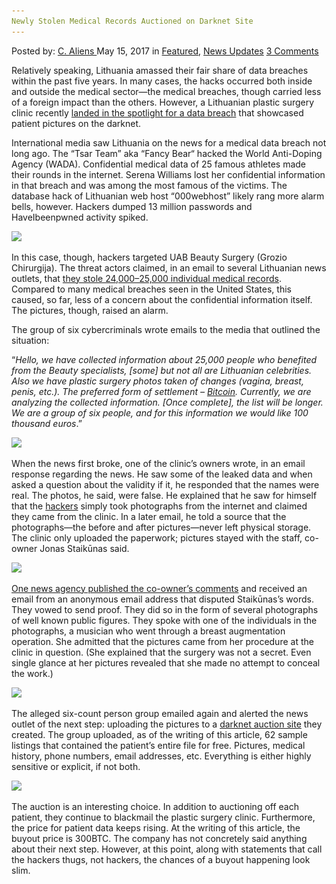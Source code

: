 ```yaml
---
Newly Stolen Medical Records Auctioned on Darknet Site
---
```

<article class="post-listing post-19881 post type-post status-publish format-standard has-post-thumbnail hentry  tag-auctioned tag-medical tag-newly tag-records tag-site tag-stolen">
    <div class="post-inner">
        <span>Posted by: <a href="https://www.deepdotweb.com/author/caliens/" title="">C. Aliens </a></span>
    <span>May 15, 2017</span>
    <span>in <a href="https://www.deepdotweb.com/category/deepdot-news/" rel="category tag">Featured</a>, <a href="https://www.deepdotweb.com/category/news-updates/" rel="category tag">News Updates</a></span>
    <span><a href="https://www.deepdotweb.com/2017/05/15/newly-stolen-medical-records-auctioned-darknet-site/#comments">3 Comments</a></span>
    </p>
    <div class="clear"></div>
    <div class="entry">
    <p>Relatively speaking, Lithuania amassed their fair share of data breaches within the past five years. In many cases, the hacks occurred both inside and outside the medical sector—the medical breaches, though carried less of a foreign impact than the others. However, a Lithuanian plastic surgery clinic recently <a href="https://www.databreaches.net/lithuania-cybercriminals-blackmail-plastic-surgery-clinic-with-stolen-photos/">landed in the spotlight for a data breach</a> that showcased patient pictures on the darknet.</p>
    <p>International media saw Lithuania on the news for a medical data breach not long ago. The “Tsar Team&#8221; aka “Fancy Bear“ hacked the World Anti-Doping Agency (WADA). Confidential medical data of 25 famous athletes made their rounds in the internet. Serena Williams lost her confidential information in that breach and was among the most famous of the victims. The database hack of Lithuanian web host “000webhost” likely rang more alarm bells, however. Hackers dumped 13 million passwords and HaveIbeenpwned activity spiked.</p>
    <p><img class="wp-image-19887 aligncenter" src="/imgs/2017/05/word-image-55.jpeg" srcset="/imgs/2017/05/word-image-55.jpeg 800w, /imgs/2017/05/word-image-55-300x225.jpeg 300w" sizes="(max-width: 800px) 100vw, 800px" /></p>
    <p>In this case, though, hackers targeted UAB Beauty Surgery (Grozio Chirurgija). The threat actors claimed, in an email to several Lithuanian news outlets, that <a href="https://www.occrp.org/en/daily/6387-lithuania-cybercriminals-blackmail-plastic-surgery-clinic-with-stolen-photos">they stole 24,000–25,000 individual medical records</a>. Compared to many medical breaches seen in the United States, this caused, so far, less of a concern about the confidential information itself. The pictures, though, raised an alarm.</p>
    <p>The group of six cybercriminals wrote emails to the media that outlined the situation:</p>
    <p>“<em>Hello, we have collected information about 25,000 people who benefited from the Beauty specialists, [some] but not all are Lithuanian celebrities. Also we have plastic surgery photos taken of changes (vagina, breast, penis, etc.). The preferred form of settlement &#8211; </em><a href="https://www.deepdotweb.com/tag/bitcoin/"><em>Bitcoin</em></a><em>. Currently, we are analyzing the collected information. [Once complete], the list will be longer. We are a group of six people, and for this information we would like 100 thousand euros</em>.”</p>
    <p><img class="wp-image-19888 aligncenter" src="/imgs/2017/05/word-image-56.jpeg" srcset="/imgs/2017/05/word-image-56.jpeg 800w, /imgs/2017/05/word-image-56-300x225.jpeg 300w" sizes="(max-width: 800px) 100vw, 800px" /></p>
    <p>When the news first broke, one of the clinic&#8217;s owners wrote, in an email response regarding the news. He saw some of the leaked data and when asked a question about the validity if it, he responded that the names were real. The photos, he said, were false. He explained that he saw for himself that the <a href="https://www.deepdotweb.com/tag/hacking">hackers</a> simply took photographs from the internet and claimed they came from the clinic. In a later email, he told a source that the photographs—the before and after pictures—never left physical storage. The clinic only uploaded the paperwork; pictures stayed with the staff, co-owner Jonas Staikūnas said.</p>
    <p><img class="wp-image-19889 aligncenter" src="/imgs/2017/05/word-image-57.jpeg" srcset="/imgs/2017/05/word-image-57.jpeg 800w, /imgs/2017/05/word-image-57-300x225.jpeg 300w" sizes="(max-width: 800px) 100vw, 800px" /></p>
    <p><a href="http://www.15min.lt/naujiena/aktualu/nusikaltimaiirnelaimes/pavogti-plastikos-chirurgijos-klinikos-garsiu-lietuvoje-klientu-duomenys-juodojoje-rinkoje-juos-bandoma-parduoti-59-785994">One news agency published the co-owner’s comments</a> and received an email from an anonymous email address that disputed Staikūnas’s words. They vowed to send proof. They did so in the form of several photographs of well known public figures. They spoke with one of the individuals in the photographs, a musician who went through a breast augmentation operation. She admitted that the pictures came from her procedure at the clinic in question. (She explained that the surgery was not a secret. Even single glance at her pictures revealed that she made no attempt to conceal the work.)</p>
    <p><img class="wp-image-19890 aligncenter" src="/imgs/2017/05/word-image-58.jpeg" srcset="/imgs/2017/05/word-image-58.jpeg 800w, /imgs/2017/05/word-image-58-300x225.jpeg 300w" sizes="(max-width: 800px) 100vw, 800px" /></p>
    <p>The alleged six-count person group emailed again and alerted the news outlet of the next step: uploading the pictures to a <a href="https://www.deepdotweb.com/tag/market/">darknet auction site</a> they created. The group uploaded, as of the writing of this article, 62 sample listings that contained the patient’s entire file for free. Pictures, medical history, phone numbers, email addresses, etc. Everything is either highly sensitive or explicit, if not both.</p>
    <p><img class="wp-image-19891 aligncenter" src="/imgs/2017/05/word-image-59.jpeg" srcset="/imgs/2017/05/word-image-59.jpeg 800w, /imgs/2017/05/word-image-59-300x225.jpeg 300w" sizes="(max-width: 800px) 100vw, 800px" /></p>
    <p>The auction is an interesting choice. In addition to auctioning off each patient, they continue to blackmail the plastic surgery clinic. Furthermore​, the price for patient data keeps rising. At the writing of this article, the buyout price is 300BTC. The company has not concretely said anything about their next step. However, at this point, along with statements that call the hackers thugs, not hackers, the chances of a buyout happening look slim.</p>
    </div>
    <span style="display:none"><a href="https://www.deepdotweb.com/tag/auctioned/" rel="tag">auctioned</a> <a href="https://www.deepdotweb.com/tag/darknet/" rel="tag">darknet</a> <a href="https://www.deepdotweb.com/tag/medical/" rel="tag">medical</a> <a href="https://www.deepdotweb.com/tag/newly/" rel="tag">newly</a> <a href="https://www.deepdotweb.com/tag/records/" rel="tag">records</a> <a href="https://www.deepdotweb.com/tag/site/" rel="tag">site</a> <a href="https://www.deepdotweb.com/tag/stolen/" rel="tag">stolen</a></span> <span style="display:none" class="updated">2017-05-15</span>
    <div style="display:none" class="vcard author" itemprop="author" itemscope itemtype="http://schema.org/Person"><strong class="fn" itemprop="name"><a href="https://www.deepdotweb.com/author/caliens/" title="Posts by C. Aliens" rel="author">C. Aliens</a></strong></div>
    </div>
</article>

